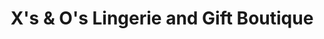 ---
title: "X's & O's Lingerie and Gift Boutique"
url: /escondido/xs-and-os-lingerie-and-gift-boutique/
shop: erotic
---